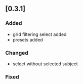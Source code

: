 ## [0.3.1]

### Added

- grid filtering select added
- presets added

### Changed

- select without selected subject

### Fixed
